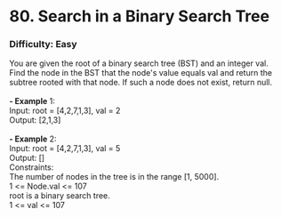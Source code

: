 # 80. Search in a Binary Search Tree
### Difficulty: Easy
You are given the root of a binary search tree (BST) and an integer val. <br/> Find the node in the BST that the node's value equals val and return the subtree rooted with that node. If such a node does not exist, return null. <br/>   <br/><b>- Example</b> 1: <br/> Input: root = [4,2,7,1,3], val = 2 <br/> Output: [2,1,3] <br/> <br/><b>- Example</b> 2: <br/> Input: root = [4,2,7,1,3], val = 5 <br/> Output: [] <br/>   Constraints: <br/> The number of nodes in the tree is in the range [1, 5000]. <br/> 1 <= Node.val <= 107 <br/> root is a binary search tree. <br/> 1 <= val <= 107